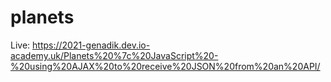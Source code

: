 # planets

Live: https://2021-genadik.dev.io-academy.uk/Planets%20%7c%20JavaScript%20-%20using%20AJAX%20to%20receive%20JSON%20from%20an%20API/
